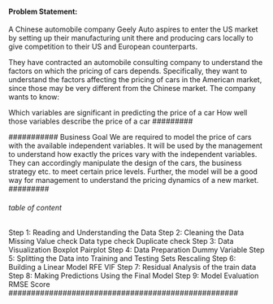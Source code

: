 #### Problem Statement:
A Chinese automobile company Geely Auto aspires to enter the US market by setting up their manufacturing unit there and
producing cars locally to give competition to their US and European counterparts.

They have contracted an automobile consulting company to understand the factors on which the pricing of cars depends. 
Specifically, they want to understand the factors affecting the pricing of cars in the American market, since those may be very different from the Chinese market. The company wants to know:

Which variables are significant in predicting the price of a car
How well those variables describe the price of a car   ######### 

###########  Business Goal
We are required to model the price of cars with the available independent variables. 
It will be used by the management to understand how exactly the prices vary with the independent variables. 
They can accordingly manipulate the design of the cars, the business strategy etc. to meet certain price levels.
Further, the model will be a good way for management to understand the pricing dynamics of a new market. ######### 

###### table of content 
Step 1: Reading and Understanding the Data
Step 2: Cleaning the Data
Missing Value check
Data type check
Duplicate check
Step 3: Data Visualization
Boxplot
Pairplot
Step 4: Data Preparation
Dummy Variable
Step 5: Splitting the Data into Training and Testing Sets
Rescaling
Step 6: Building a Linear Model
RFE
VIF
Step 7: Residual Analysis of the train data
Step 8: Making Predictions Using the Final Model
Step 9: Model Evaluation
RMSE Score  ################################################### 
